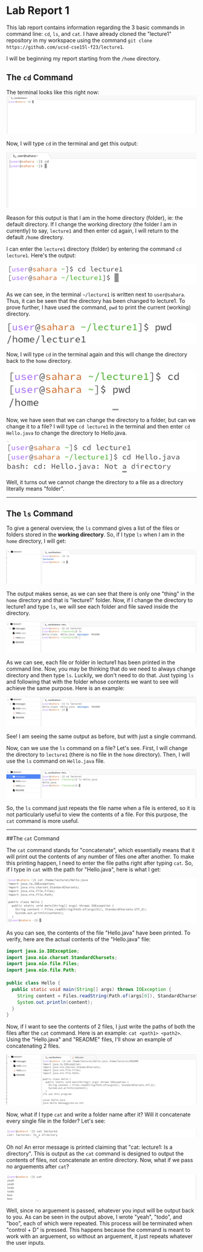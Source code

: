 # Lab Report 1
This lab report contains information regarding the 3 basic commands in command line: `cd`, `ls`, and `cat`. I have already cloned the "lecture1" repository in my workspace using the command `git clone https://github.com/ucsd-cse15l-f23/lecture1`.

I will be beginning my report starting from the `/home` directory.

## The `cd` Command
The terminal looks like this right now: 
![Image](Screenshot.png)

Now, I will type `cd` in the terminal and get this output:

![Image](SS2.png)

Reason for this output is that I am in the home directory (folder), ie: the default directory. If I change the working directory (the folder I am in currently) to say, `lecture1` and then enter cd again, I will return to the default `/home` directory.

I can enter the `lecture1` directory (folder) by entering the command `cd lecture1`. Here's the output: 

![Image](SS3.png)

As we can see, in the terminal `~/lecture1` is written next to `user@sahara`. Thus, it can be seen that the directory has been changed to lecture1. To prove further, I have used the command, `pwd` to print the current (working) directory. 

![Image](SS4.png)

Now, I will type `cd` in the terminal again and this will change the directory back to the `home` directory. 

![Image](SS5.png)

Now, we have seen that we can change the directory to a folder, but can we change it to a file? I will type `cd lecture1` in the terminal and then enter `cd Hello.java` to change the directory to Hello.java.

![Image](SS6.png)

Well, it turns out we cannot change the directory to a file as a directory literally means "folder".

***

## The `ls` Command

To give a general overview, the `ls` command gives a list of the files or folders stored in the **working directory**. So, if I type `ls` when I am in the `home` directory, I will get: 

![Image](SS7.png)

The output makes sense, as we can see that there is only one "thing" in the `home` directory and that is "lecture1" folder. Now, if I change the directory to lecture1 and type `ls`, we will see each folder and file saved inside the directory.

![Image](SS8.png)

As we can see, each file or folder in lecture1 has been printed in the command line. Now, you may be thinking that do we need to always change directory and then type `ls`. Luckily, we don't need to do that. Just typing `ls` and following that with the folder whose contents we want to see will achieve the same purpose. Here is an example: 

![Image](SS9.png)

See! I am seeing the same output as before, but with just a single command. 

Now, can we use the `ls` command on a file? Let's see. First, I will change the directory to `lecture1` (there is no file in the `home` directory). Then, I will use the `ls` command on `Hello.java` file. 

![Image](SS10.png)

So, the `ls` command just repeats the file name when a file is entered, so it is not particularly useful to view the contents of a file. For this purpose, the `cat` command is more useful. 

***

##The `cat` Command

The `cat` command stands for "concatenate", which essentially means that it will print out the contents of any number of files one after another. To make this printing happen, I need to enter the file paths right after typing `cat`. So, if I type in `cat` with the path for "Hello.java", here is what I get: 

![Image](S11.png)

As you can see, the contents of the file "Hello.java" have been printed. To verify, here are the actual contents of the "Hello.java" file: 

```java
import java.io.IOException;
import java.nio.charset.StandardCharsets;
import java.nio.file.Files;
import java.nio.file.Path;

public class Hello {
  public static void main(String[] args) throws IOException {
    String content = Files.readString(Path.of(args[0]), StandardCharsets.UTF_8);    
    System.out.println(content);
  }
}
```

Now, if I want to see the contents of 2 files, I just write the paths of both the files after the `cat` command. Here is an example: `cat <path1> <path2>`. Using the "Hello.java" and "README" files, I'll show an example of concatenating 2 files.

![Image](SS12.png)

Now, what if I type `cat` and write a folder name after it? Will it concatenate every single file in the folder? Let's see: 

![Image](SS13.png)

Oh no! An error message is printed claiming that "cat: lecture1: Is a directory". This is output as the `cat` command is designed to output the contents of files, not concatenate an entire directory. Now, what if we pass no arguements after `cat`?

![Image](SS15.png)

Well, since no arguement is passed, whatever you input will be output back to you. As can be seen in the output above, I wrote "yeah", "todo", and "boo", each of which were repeated. This process will be terminated when "control + D" is pressed. This happens because the command is meant to work with an arguement, so without an arguement, it just repeats whatever the user inputs.
